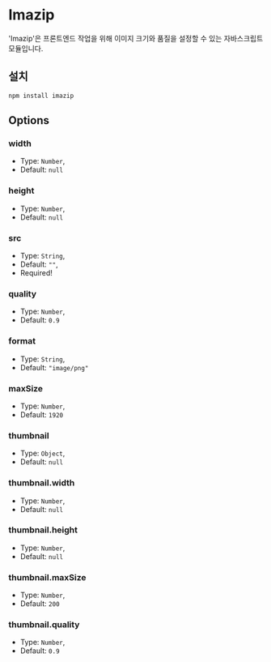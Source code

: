 # Imazip

'Imazip'은 프론트엔드 작업을 위해 이미지 크기와 품질을 설정할 수 있는 자바스크립트 모듈입니다.

## 설치

```
npm install imazip
```

## Options

### width

- Type: `Number`,
- Default: `null`

### height

- Type: `Number`,
- Default: `null`

### src

- Type: `String`,
- Default: `""`,
- Required!

### quality

- Type: `Number`,
- Default: `0.9`

### format

- Type: `String`,
- Default: `"image/png"`

### maxSize

- Type: `Number`,
- Default: `1920`

### thumbnail

- Type: `Object`,
- Default: `null`

### thumbnail.width

- Type: `Number`,
- Default: `null`

### thumbnail.height

- Type: `Number`,
- Default: `null`

### thumbnail.maxSize

- Type: `Number`,
- Default: `200`

### thumbnail.quality

- Type: `Number`,
- Default: `0.9`